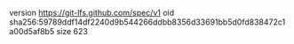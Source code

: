 version https://git-lfs.github.com/spec/v1
oid sha256:59789ddf14df2240d9b544266ddbb8356d33691bb5d0fd838472c1a00d5af8b5
size 623
